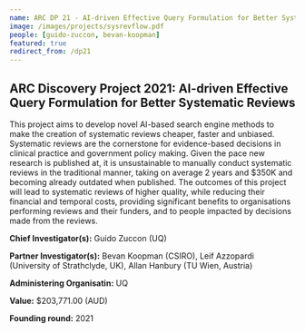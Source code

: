 ```yaml
---
name: ARC DP 21 - AI-driven Effective Query Formulation for Better Systematic Reviews
image: /images/projects/sysrevflow.pdf
people: [guido-zuccon, bevan-koopman]
featured: true
redirect_from: /dp21
---
```




## ARC Discovery Project 2021: AI-driven Effective Query Formulation for Better Systematic **Reviews**

This project aims to develop novel AI-based search engine methods to make the creation of systematic reviews cheaper, faster and unbiased. Systematic reviews are the cornerstone for evidence-based decisions in clinical practice and government policy making. Given the pace new research is published at, it is unsustainable to manually conduct systematic reviews in the traditional manner, taking on average 2 years and $350K and becoming already outdated when published. The outcomes of this project will lead to systematic reviews of higher quality, while reducing their financial and temporal costs, providing significant benefits to organisations performing reviews and their funders, and to people impacted by decisions made from the reviews.

**Chief Investigator(s):** Guido Zuccon (UQ)

**Partner Investigator(s):** Bevan Koopman (CSIRO), Leif Azzopardi (University of Strathclyde, UK), Allan Hanbury (TU Wien, Austria)

**Administering Organisatin:** UQ

**Value:** $203,771.00 (AUD)

**Founding round:** 2021